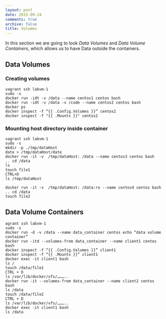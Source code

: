 ```yaml
---
layout: post
date: 2015-09-24
comments: true
archive: false
title: Volumes
---
```


In this section we are going to look *Data Volumes* and *Data Volume Containers*, which allows us to have Data outside the containers.   

## Data Volumes  

### Creating volumes
<script type="text/javascript" src="https://asciinema.org/a/27046.js" id="asciicast-27046" async></script>

~~~
vagrant ssh labvm-1
sudo -s
docker run -idt -v /data --name centos1 centos bash
docker run -idt -v /data -v /code --name centos2 centos bash
docker ps
docker inspect -f “{{ .Config.Volumes }}” centos2
docker inspect -f "{{ .Mounts }}" centos2
~~~

### Mounting host directory inside container
<script type="text/javascript" src="https://asciinema.org/a/27047.js" id="asciicast-27047" async></script>

~~~
vagrant ssh labvm-1
sudo -s
mkdir -p ./tmp/dataHost
date > /tmp/dataHost/date
docker run -it -v  /tmp/dataHost: /data --name centos3 centos bash
.. cd /data 
ls 
touch file1
CTRL+D
ls /tmp/dataHost

docker run -it -v  /tmp/dataHost: /data:ro --name centos4 centos bash
.. cd /data 
touch file2
~~~

## Data Volume Containers

<script type="text/javascript" src="https://asciinema.org/a/27048.js" id="asciicast-27048" async  data-theme="solarized-dark"></script>

~~~
agrant ssh labvm-1
sudo -s
docker run -d -v /data --name data_container centos echo “data volume container”
docker run -itd --volumes-from data_container --name client1 centos bash
docker inspect -f “{{ .Config.Volumes }}” client1	
docker inspect -f “{{ .Mounts }}” client1
docker exec -it client1 bash 
ls /
touch /data/file1
CTRL + D
ls /var/lib/docker/vfs/………..
docker run -it --volumes-from data_container --name client2 centos bash
ls /data
touch /data/file2
CTRL + D
ls /var/lib/docker/vfs/………..
docker exec -it client1 bash 
ls /data

~~~

